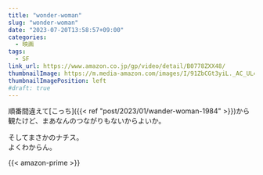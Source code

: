 ```yaml
---
title: "wonder-woman"
slug: "wonder-woman"
date: "2023-07-20T13:58:57+09:00"
categories:
  - 映画
tags:
  - SF
link_url: https://www.amazon.co.jp/gp/video/detail/B0778ZXX48/
thumbnailImage: https://m.media-amazon.com/images/I/91ZbCGt3yiL._AC_UL400_.jpg
thumbnailImagePosition: left
#draft: true
---
```

順番間違えて[こっち]({{< ref "post/2023/01/wander-woman-1984" >}})から観たけど、まあなんのつながりもないからよいか。
<!--more-->
そしてまさかのナチス。  
よくわからん。

{{< amazon-prime >}}
